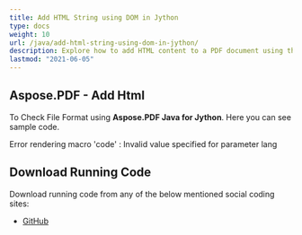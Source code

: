 ```yaml
---
title: Add HTML String using DOM in Jython
type: docs
weight: 10
url: /java/add-html-string-using-dom-in-jython/
description: Explore how to add HTML content to a PDF document using the DOM in Jython with Aspose.PDF for rich document creation.
lastmod: "2021-06-05"
---
```


## Aspose.PDF - Add Html

To Check File Format using **Aspose.PDF Java for Jython**. Here you can see sample code.

Error rendering macro 'code' : Invalid value specified for parameter lang

## Download Running Code

Download running code from any of the below mentioned social coding sites:

- [GitHub](https://github.com/aspose-pdf/Aspose.PDF-for-Java/releases)
